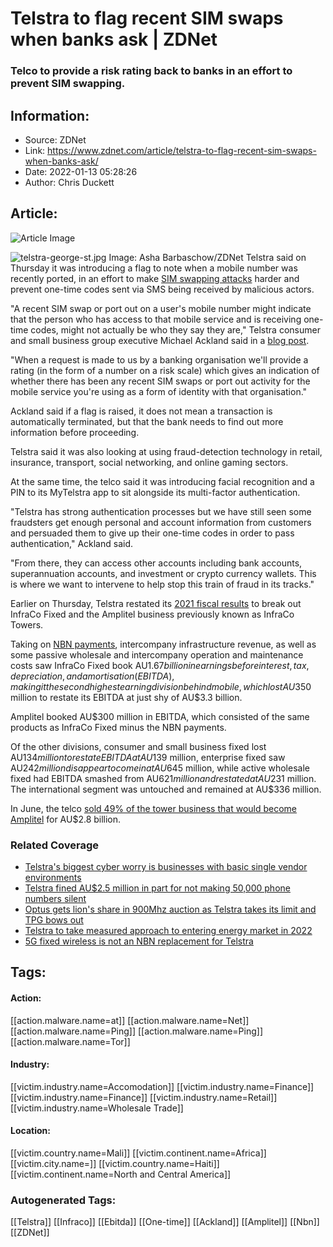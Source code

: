 # Telstra to flag recent SIM swaps when banks ask | ZDNet
### Telco to provide a risk rating back to banks in an effort to prevent SIM swapping.

## Information:
+ Source: ZDNet
+ Link: https://www.zdnet.com/article/telstra-to-flag-recent-sim-swaps-when-banks-ask/
+ Date: 2022-01-13 05:28:26
+ Author: Chris Duckett


## Article:
![Article Image](https://www.zdnet.com/a/img/resize/e494d48e53acf0d78aff9170081b8159b2cd9ef0/2019/03/11/1c43e80c-320c-4340-a7e8-5ebcc38aba31/telstra-george-st.jpg?width=770&height=578&fit=crop&auto=webp)

![telstra-george-st.jpg](https://www.zdnet.com/a/img/resize/442c325925af1e551325b29976fac7af897f39bd/2019/03/11/1c43e80c-320c-4340-a7e8-5ebcc38aba31/telstra-george-st.jpg?width=1200&fit=bounds&auto=webp)
 Image: Asha Barbaschow/ZDNet
 Telstra said on Thursday it was introducing a flag to note when a mobile number was recently ported, in an effort to make [SIM swapping attacks](https://www.zdnet.com/article/authorities-arrest-sim-swapping-gang-that-targeted-celebrities/) harder and prevent one-time codes sent via SMS being received by malicious actors. 

"A recent SIM swap or port out on a user's mobile number might indicate that the person who has access to that mobile service and is receiving one-time codes, might not actually be who they say they are," Telstra consumer and small business group executive Michael Ackland said in a [blog post](https://exchange.telstra.com.au/what-is-porting-fraud-sim-swap-telstra/). 

"When a request is made to us by a banking organisation we'll provide a rating (in the form of a number on a risk scale) which gives an indication of whether there has been any recent SIM swaps or port out activity for the mobile service you're using as a form of identity with that organisation." 

Ackland said if a flag is raised, it does not mean a transaction is automatically terminated, but that the bank needs to find out more information before proceeding. 

Telstra said it was also looking at using fraud-detection technology in retail, insurance, transport, social networking, and online gaming sectors. 

At the same time, the telco said it was introducing facial recognition and a PIN to its MyTelstra app to sit alongside its multi-factor authentication. 

"Telstra has strong authentication processes but we have still seen some fraudsters get enough personal and account information from customers and persuaded them to give up their one-time codes in order to pass authentication," Ackland said. 






"From there, they can access other accounts including bank accounts, superannuation accounts, and investment or crypto currency wallets. This is where we want to intervene to help stop this train of fraud in its tracks." 

Earlier on Thursday, Telstra restated its [2021 fiscal results](https://www.zdnet.com/article/telstra-says-turnaround-is-on-as-telco-sees-continued-sales-and-profitability-decline/) to break out InfraCo Fixed and the Amplitel business previously known as InfraCo Towers. 

Taking on [NBN payments](https://www.zdnet.com/article/telstra-payments-wipe-out-nbn-first-half-ebitda-gains/), intercompany infrastructure revenue, as well as some passive wholesale and intercompany operation and maintenance costs saw InfraCo Fixed book AU$1.67 billion in earnings before interest, tax, depreciation, and amortisation (EBITDA), making it the second highest earning division behind mobile, which lost AU$350 million to restate its EBITDA at just shy of AU$3.3 billion. 

Amplitel booked AU$300 million in EBITDA, which consisted of the same products as InfraCo Fixed minus the NBN payments. 

Of the other divisions, consumer and small business fixed lost AU$134 million to restate EBITDA at AU$139 million, enterprise fixed saw AU$242 million disappear to come in at AU$645 million, while active wholesale fixed had EBITDA smashed from AU$621 million and restated at AU$231 million. The international segment was untouched and remained at AU$336 million. 

In June, the telco [sold 49% of the tower business that would become Amplitel](https://www.zdnet.com/article/telstra-gets-au2-8b-for-49-stake-in-tower-biz-from-future-fund-and-super-funds/) for AU$2.8 billion. 

### Related Coverage

* [Telstra's biggest cyber worry is businesses with basic single vendor environments](/article/telstras-biggest-cyber-worry-is-businesses-with-basic-single-vendor-environments/)
* [Telstra fined AU$2.5 million in part for not making 50,000 phone numbers silent](/article/telstra-fined-au2-5-million-in-part-for-not-making-50000-phone-numbers-silent/)
* [Optus gets lion's share in 900Mhz auction as Telstra takes its limit and TPG bows out](/article/optus-gets-lions-share-in-900mhz-auction-as-telstra-takes-its-limit-and-tpg-bows-out/)
* [Telstra to take measured approach to entering energy market in 2022](/article/telstra-to-take-measured-approach-to-entering-energy-market-in-2022/)
* [5G fixed wireless is not an NBN replacement for Telstra](/article/5g-fixed-wireless-is-not-an-nbn-replacement-for-telstra/)





## Tags:

#### Action:
[[action.malware.name=at]] [[action.malware.name=Net]] [[action.malware.name=Ping]] [[action.malware.name=Ping]] [[action.malware.name=Tor]]

#### Industry:
[[victim.industry.name=Accomodation]] [[victim.industry.name=Finance]] [[victim.industry.name=Finance]] [[victim.industry.name=Retail]] [[victim.industry.name=Wholesale Trade]]

#### Location:
[[victim.country.name=Mali]] [[victim.continent.name=Africa]] [[victim.city.name=]] [[victim.country.name=Haiti]] [[victim.continent.name=North and Central America]]

### Autogenerated Tags:
[[Telstra]] [[Infraco]] [[Ebitda]] [[One-time]] [[Ackland]] [[Amplitel]] [[Nbn]] [[ZDNet]]


